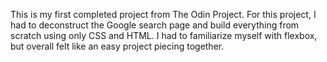 This is my first completed project from The Odin Project. For this project, I had to deconstruct the Google search page and build everything from scratch using only CSS and HTML. I had to familiarize myself with flexbox, but overall felt like an easy project piecing together. 